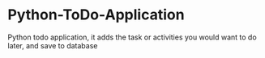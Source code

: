 # Python-ToDo-Application
Python todo application, it adds the task or activities you would want to do later, and save to database
